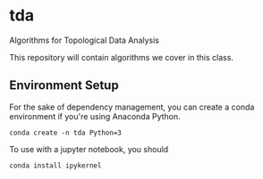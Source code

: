# tda
Algorithms for Topological Data Analysis

This repository will contain algorithms we cover in this class.  

## Environment Setup

For the sake of dependency management, you can create a conda environment if you're using Anaconda Python.
```
conda create -n tda Python=3
```

To use with a jupyter notebook, you should
```
conda install ipykernel
```

